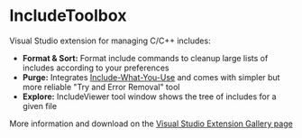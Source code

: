 # IncludeToolbox
Visual Studio extension for managing C/C++ includes:
* **Format & Sort:** Format include commands to cleanup large lists of includes according to your preferences
* **Purge:** Integrates [Include-What-You-Use](https://github.com/include-what-you-use/include-what-you-use) and comes with simpler but more reliable "Try and Error Removal" tool
* **Explore:** IncludeViewer tool window shows the tree of includes for a given file
 
More information and download on the [Visual Studio Extension Gallery page](https://visualstudiogallery.msdn.microsoft.com/28c36d4f-425a-4bfe-9449-03f07b35f7b0)
